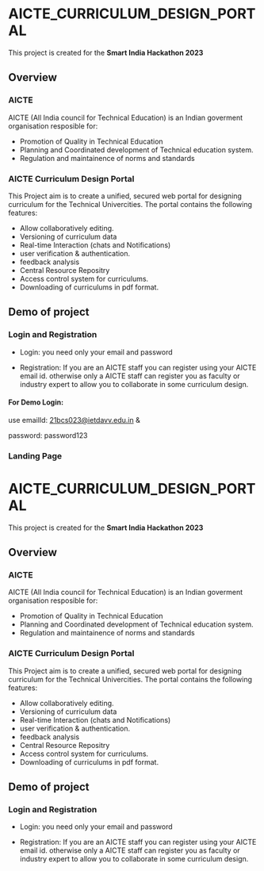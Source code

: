 # AICTE_CURRICULUM_DESIGN_PORTAL

This project is created for the **Smart India Hackathon 2023**

## Overview

### AICTE
AICTE (All India council for Technical Education) is an Indian goverment organisation resposible for:
- Promotion of Quality in Technical Education
- Planning and Coordinated development of Technical education system.
- Regulation and maintainence of norms and standards

### AICTE Curriculum Design Portal
This Project aim is to create a unified, secured web portal for designing curriculum for the Technical Univercities. The portal contains the following features:
- Allow collaboratively editing.
- Versioning of  curriculum data
- Real-time Interaction (chats and Notifications)
- user verification & authentication.
- feedback analysis
- Central Resource Repositry
- Access control system for curriculums.
- Downloading of curriculums in pdf format.


## Demo of project

### Login and Registration
- Login: you need only your email and password

- Registration: If you are an AICTE staff you can register using your AICTE email id. otherwise only a AICTE staff can register you as faculty or industry expert to allow you to collaborate in some curriculum design.

#### For Demo Login:
use 
emailId: 21bcs023@ietdavv.edu.in  & 

password: password123

### Landing Page
# AICTE_CURRICULUM_DESIGN_PORTAL

This project is created for the **Smart India Hackathon 2023**

## Overview

### AICTE
AICTE (All India council for Technical Education) is an Indian goverment organisation resposible for:
- Promotion of Quality in Technical Education
- Planning and Coordinated development of Technical education system.
- Regulation and maintainence of norms and standards

### AICTE Curriculum Design Portal
This Project aim is to create a unified, secured web portal for designing curriculum for the Technical Univercities. The portal contains the following features:
- Allow collaboratively editing.
- Versioning of  curriculum data
- Real-time Interaction (chats and Notifications)
- user verification & authentication.
- feedback analysis
- Central Resource Repositry
- Access control system for curriculums.
- Downloading of curriculums in pdf format.


## Demo of project

### Login and Registration
- Login: you need only your email and password

- Registration: If you are an AICTE staff you can register using your AICTE email id. otherwise only a AICTE staff can register you as faculty or industry expert to allow you to collaborate in some curriculum design.


 
